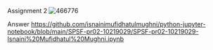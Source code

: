 Assignment 2
![466776](https://user-images.githubusercontent.com/85913936/190846651-09f63fde-dd91-4c4c-afbd-273ca8bfa819.jpg)

Answer
https://github.com/isnainimufidhatulmughni/python-jupyter-notebook/blob/main/SPSF-pr02-10219029/SPSF-pr02-10219029-Isnaini%20Mufidhatul%20Mughni.ipynb
